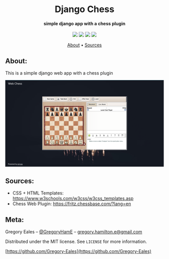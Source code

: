 <h1 align="center"> Django Chess </h1>

<h4 align="center"> simple django app with a chess plugin </h4>

<p align="center">
  <img src="https://img.shields.io/badge/Python-v3.6+-blue.svg">
  <img src="https://img.shields.io/badge/Django-v2.2.5-orange.svg">
  <img src="https://img.shields.io/badge/Build-Passing-green.svg">
  <img src="https://img.shields.io/badge/License-MIT-blue.svg">
</p>

<p align="center">
  <a href="#About">About</a> •
  <a href="#Sources">Sources</a>
</p>

## About:
This is a simple django web app with a chess plugin

<p align="center">
  <img src="https://github.com/Gregory-Eales/Django-Chess/blob/master/images/chess.png">
</p>


## Sources:
- CSS + HTML Templates: https://www.w3schools.com/w3css/w3css_templates.asp
- Chess Web Plugin: https://fritz.chessbase.com/?lang=en 

## Meta:

Gregory Eales – [@GregoryHamE](https://twitter.com/GregoryHamE) – gregory.hamilton.e@gmail.com

Distributed under the MIT license. See ``LICENSE`` for more information.

[https://github.com/Gregory-Eales](https://github.com/Gregory-Eales)
